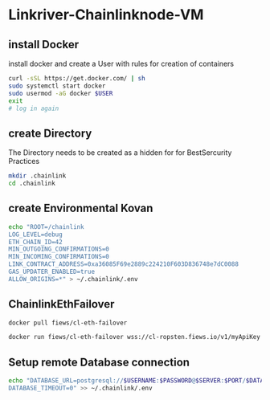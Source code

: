 # Linkriver-Chainlinknode-VM
## install Docker

install docker and create a User with rules for creation of containers

```bash
curl -sSL https://get.docker.com/ | sh
sudo systemctl start docker
sudo usermod -aG docker $USER
exit
# log in again
```
## create Directory
The Directory needs to be created as a hidden for for BestSercurity Practices

```bash
mkdir .chainlink
cd .chainlink
```

## create Environmental Kovan

```bash
echo "ROOT=/chainlink
LOG_LEVEL=debug
ETH_CHAIN_ID=42
MIN_OUTGOING_CONFIRMATIONS=0
MIN_INCOMING_CONFIRMATIONS=0
LINK_CONTRACT_ADDRESS=0xa36085F69e2889c224210F603D836748e7dC0088
GAS_UPDATER_ENABLED=true
ALLOW_ORIGINS=*" > ~/.chainlink/.env
````
## ChainlinkEthFailover

```bash
docker pull fiews/cl-eth-failover
```
```bash
docker run fiews/cl-eth-failover wss://cl-ropsten.fiews.io/v1/myApiKey ws://localhost:8546/
```

## Setup remote Database connection

```bash
echo "DATABASE_URL=postgresql://$USERNAME:$PASSWORD@$SERVER:$PORT/$DATABASE
DATABASE_TIMEOUT=0" >> ~/.chainlink/.env
```
